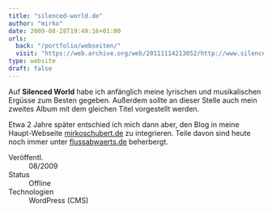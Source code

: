 ```yaml
---
title: "silenced-world.de"
author: "mirko"
date: 2009-08-28T19:49:16+01:00
urls:
  back: "/portfolio/webseiten/"
  visit: "https://web.archive.org/web/20111114213052/http://www.silenced-world.de"
type: website
draft: false
---
```


Auf **Silenced World** habe ich anfänglich meine lyrischen und musikalischen Ergüsse zum Besten gegeben. Außerdem sollte an dieser Stelle auch mein zweites Album mit dem gleichen Titel vorgestellt werden.

Etwa 2 Jahre später entschied ich mich dann aber, den Blog in meine Haupt-Webseite [mirkoschubert.de](/portfolio/webseiten/mirkoschubert) zu integrieren. Teile davon sind heute noch immer unter [flussabwaerts.de](/portfolio/webseiten/flussabwaerts) beherbergt.

<dl>
  <dt>Veröffentl.</dt><dd>08/2009</dd>
  <dt>Status</dt><dd>Offline</dd>
  <dt>Technologien</dt><dd>WordPress (CMS)</dd>
</dl>
